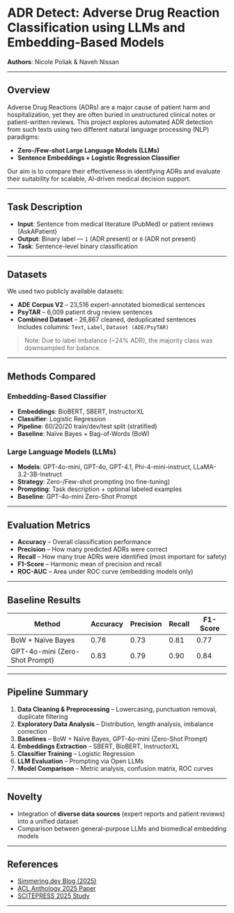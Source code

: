 # ADR Detect: Adverse Drug Reaction Classification using LLMs and Embedding-Based Models

**Authors**: Nicole Poliak & Naveh Nissan  

---

## Overview

Adverse Drug Reactions (ADRs) are a major cause of patient harm and hospitalization, yet they are often buried in unstructured clinical notes or patient-written reviews. This project explores automated ADR detection from such texts using two different natural language processing (NLP) paradigms:

- **Zero-/Few-shot Large Language Models (LLMs)**  
- **Sentence Embeddings + Logistic Regression Classifier**

Our aim is to compare their effectiveness in identifying ADRs and evaluate their suitability for scalable, AI-driven medical decision support.

---

## Task Description

- **Input**: Sentence from medical literature (PubMed) or patient reviews (AskAPatient)
- **Output**: Binary label — `1` (ADR present) or `0` (ADR not present)
- **Task**: Sentence-level binary classification

---

## Datasets

We used two publicly available datasets:

- **ADE Corpus V2** – 23,516 expert-annotated biomedical sentences
- **PsyTAR** – 6,009 patient drug review sentences
- **Combined Dataset** – 26,867 cleaned, deduplicated sentences  
  Includes columns: `Text`, `Label`, `Dataset (ADE/PsyTAR)`

> Note: Due to label imbalance (~24% ADR), the majority class was downsampled for balance.

---

## Methods Compared

### Embedding-Based Classifier

- **Embeddings**: BioBERT, SBERT, InstructorXL
- **Classifier**: Logistic Regression
- **Pipeline**: 60/20/20 train/dev/test split (stratified)
- **Baseline**: Naïve Bayes + Bag-of-Words (BoW)

### Large Language Models (LLMs)

- **Models**: GPT-4o-mini, GPT-4o, GPT-4.1, Phi-4-mini-instruct, LLaMA-3.2-3B-Instruct
- **Strategy**: Zero-/Few-shot prompting (no fine-tuning)
- **Prompting**: Task description + optional labeled examples
- **Baseline**: GPT-4o-mini Zero-Shot Prompt

---

## Evaluation Metrics

- **Accuracy** – Overall classification performance  
- **Precision** – How many predicted ADRs were correct  
- **Recall** – How many true ADRs were identified (most important for safety)  
- **F1-Score** – Harmonic mean of precision and recall  
- **ROC-AUC** – Area under ROC curve (embedding models only)

---

## Baseline Results

| Method                          | Accuracy | Precision | Recall | F1-Score |
|---------------------------------|----------|-----------|--------|----------|
| BoW + Naïve Bayes               | 0.76     | 0.73      | 0.81   | 0.77     |
| GPT-4o-mini (Zero-Shot Prompt)  | 0.83     | 0.79      | 0.90   | 0.84     |

---

## Pipeline Summary

1. **Data Cleaning & Preprocessing** – Lowercasing, punctuation removal, duplicate filtering  
2. **Exploratory Data Analysis** – Distribution, length analysis, imbalance correction  
3. **Baselines** – BoW + Naïve Bayes, GPT-4o-mini (Zero-Shot Prompt)
4. **Embeddings Extraction** – SBERT, BioBERT, InstructorXL  
5. **Classifier Training** – Logistic Regression  
6. **LLM Evaluation** – Prompting via Open LLMs  
7. **Model Comparison** – Metric analysis, confusion matrix, ROC curves

---

## Novelty
- Integration of **diverse data sources** (expert reports and patient reviews) into a unified dataset
- Comparison between general-purpose LLMs and biomedical embedding models

---

## References

- [Simmering.dev Blog (2025)](https://simmering.dev/blog/modernbert-vs-llm/)
- [ACL Anthology 2025 Paper](https://aclanthology.org/2025.insights-1.11.pdf)
- [SCITEPRESS 2025 Study](https://www.scitepress.org/Papers/2025/131607/131607.pdf)

---

